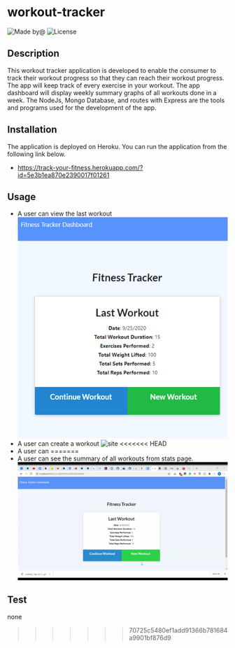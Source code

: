 # workout-tracker
![Made by@](https://img.shields.io/badge/License-haymanot-brightgreen.svg)
![License](https://img.shields.io/badge/License-none-blue.svg)
## Description
This workout tracker application is developed to enable the consumer to track their workout progress so that they can reach their workout progress. The app will keep track of every exercise in your workout. The app dashboard will display weekly summary graphs of all workouts done in a week. The NodeJs, Mongo Database, and routes with Express are the tools and programs used for the development of the app.
## Installation
The application is deployed on Heroku. You can run the application from the following link below.
   * https://track-your-fitness.herokuapp.com/?id=5e3b1ea870e2390017f01261
## Usage
* A user can view the last workout 
![image1](public/assets/Fitness-Tracker.png)
* A user can create a workout
![site](public/assets/create-workout.gif)
<<<<<<< HEAD
* A user can
=======
* A user can see the summary of all workouts from stats page.
![site](public/assets/summary.gif)
## Test
none

>>>>>>> 70725c5480ef1add91366b781684a9901bf876d9


